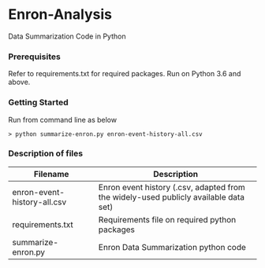 # Enron-Analysis
Data Summarization Code in Python


### Prerequisites
Refer to requirements.txt for required packages. Run on Python 3.6 and above. 


### Getting Started
Run from command line as below
```
> python summarize-enron.py enron-event-history-all.csv
```


### Description of files
Filename                          |  Description
----------------------------------|------------------------------------------------------------------------------------
enron-event-history-all.csv       |  Enron event history (.csv, adapted from the widely-used publicly available data set)
requirements.txt                  |  Requirements file on required python packages 
summarize-enron.py                |  Enron Data Summarization python code
